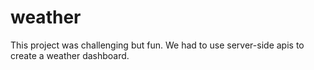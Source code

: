 # weather
This project was challenging but fun. We had to use server-side apis to create a weather dashboard.
